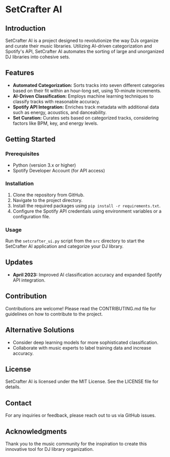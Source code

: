# SetCrafter AI

## Introduction

SetCrafter AI is a project designed to revolutionize the way DJs organize and curate their music libraries. Utilizing AI-driven categorization and Spotify's API, SetCrafter AI automates the sorting of large and unorganized DJ libraries into cohesive sets.

## Features

- **Automated Categorization:** Sorts tracks into seven different categories based on their fit within an hour-long set, using 10-minute increments.
- **AI-Driven Classification:** Employs machine learning techniques to classify tracks with reasonable accuracy.
- **Spotify API Integration:** Enriches track metadata with additional data such as energy, acoustics, and danceability.
- **Set Curation:** Curates sets based on categorized tracks, considering factors like BPM, key, and energy levels.

## Getting Started

### Prerequisites

- Python (version 3.x or higher)
- Spotify Developer Account (for API access)

### Installation

1. Clone the repository from GitHub.
2. Navigate to the project directory.
3. Install the required packages using `pip install -r requirements.txt`.
4. Configure the Spotify API credentials using environment variables or a configuration file.

### Usage

Run the `setcrafter_ui.py` script from the `src` directory to start the SetCrafter AI application and categorize your DJ library.

## Updates

- **April 2023:** Improved AI classification accuracy and expanded Spotify API integration.

## Contribution

Contributions are welcome! Please read the CONTRIBUTING.md file for guidelines on how to contribute to the project.

## Alternative Solutions

- Consider deep learning models for more sophisticated classification.
- Collaborate with music experts to label training data and increase accuracy.

## License

SetCrafter AI is licensed under the MIT License. See the LICENSE file for details.

## Contact

For any inquiries or feedback, please reach out to us via GitHub issues.

## Acknowledgments

Thank you to the music community for the inspiration to create this innovative tool for DJ library organization.
